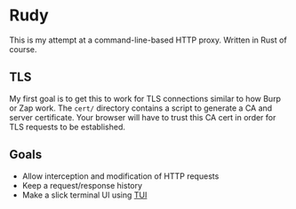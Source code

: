 # Rudy
This is my attempt at a command-line-based HTTP proxy. Written in Rust of course.

## TLS
My first goal is to get this to work for TLS connections similar to how Burp or Zap work. The `cert/` directory contains a script to generate a CA and server certificate. Your browser will have to trust this CA cert in order for TLS requests to be established.

## Goals
- Allow interception and modification of HTTP requests
- Keep a request/response history
- Make a slick terminal UI using [TUI](https://docs.rs/tui/0.18.0/tui/)
